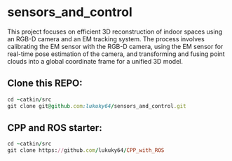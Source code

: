 # sensors_and_control
This project focuses on efficient 3D reconstruction of indoor spaces using an RGB-D camera and an EM tracking system. The process involves calibrating the EM sensor with the RGB-D camera, using the EM sensor for real-time pose estimation of the camera, and transforming and fusing point clouds into a global coordinate frame for a unified 3D model.

## Clone this REPO:
```Ruby
cd ~catkin/src
git clone git@github.com:lukuky64/sensors_and_control.git
```

## CPP and ROS starter:
```ruby
cd ~catkin/src
git clone https://github.com/lukuky64/CPP_with_ROS
```
